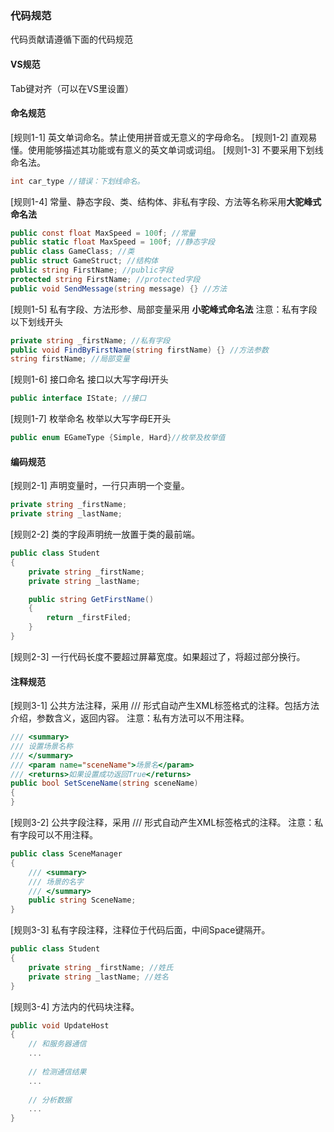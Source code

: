 ### 代码规范

代码贡献请遵循下面的代码规范



#### VS规范

Tab键对齐（可以在VS里设置）



#### 命名规范

[规则1-1] 英文单词命名。禁止使用拼音或无意义的字母命名。
[规则1-2] 直观易懂。使用能够描述其功能或有意义的英文单词或词组。
[规则1-3] 不要采用下划线命名法。

```C#
int car_type //错误：下划线命名。 
```

[规则1-4] 常量、静态字段、类、结构体、非私有字段、方法等名称采用**大驼峰式命名法**

```C#
public const float MaxSpeed = 100f; //常量
public static float MaxSpeed = 100f; //静态字段
public class GameClass; //类
public struct GameStruct; //结构体
public string FirstName; //public字段
protected string FirstName; //protected字段
public void SendMessage(string message) {} //方法
```

[规则1-5] 私有字段、方法形参、局部变量采用 **小驼峰式命名法** 
注意：私有字段以下划线开头

```C#
private string _firstName; //私有字段
public void FindByFirstName(string firstName) {} //方法参数
string firstName; //局部变量
```

[规则1-6] 接口命名
接口以大写字母I开头

```C#
public interface IState; //接口
```

[规则1-7] 枚举命名
枚举以大写字母E开头

```C#
public enum EGameType {Simple, Hard}//枚举及枚举值
```



#### 编码规范

[规则2-1] 声明变量时，一行只声明一个变量。

```C#
private string _firstName;
private string _lastName;
```

[规则2-2] 类的字段声明统一放置于类的最前端。

```C#
public class Student 
{
	private string _firstName;
	private string _lastName;

    public string GetFirstName() 
    {
        return _firstFiled;
    }
}
```

[规则2-3] 一行代码长度不要超过屏幕宽度。如果超过了，将超过部分换行。



#### 注释规范

[规则3-1] 公共方法注释，采用 /// 形式自动产生XML标签格式的注释。包括方法介绍，参数含义，返回内容。
注意：私有方法可以不用注释。

```C#
/// <summary>
/// 设置场景名称
/// </summary>
/// <param name="sceneName">场景名</param>
/// <returns>如果设置成功返回True</returns>
public bool SetSceneName(string sceneName)
{
}
```

[规则3-2] 公共字段注释，采用 /// 形式自动产生XML标签格式的注释。
注意：私有字段可以不用注释。

```C#
public class SceneManager
{
    /// <summary>
    /// 场景的名字
    /// </summary>
    public string SceneName;
}
```

[规则3-3] 私有字段注释，注释位于代码后面，中间Space键隔开。

```C#
public class Student
{
   	private string _firstName; //姓氏
	private string _lastName; //姓名
}
```

[规则3-4] 方法内的代码块注释。

```C#
public void UpdateHost
{
    // 和服务器通信
    ...
        
    // 检测通信结果
    ...
        
    // 分析数据
    ...
}
```

